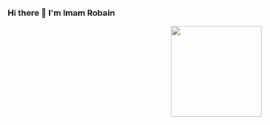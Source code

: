 ### Hi there 👋 I'm Imam Robain

<!--
**ImamRobain/ImamRobain** is a ✨ _special_ ✨ repository because its `README.md` (this file) appears on your GitHub profile.

Here are some ideas to get you started:

- 🔭 I’m currently working on ...
- 🌱 I’m currently learning ...
- 👯 I’m looking to collaborate on ...
- 🤔 I’m looking for help with ...
- 💬 Ask me about ...
- 📫 How to reach me: ...
- 😄 Pronouns: ...
- ⚡ Fun fact: ...
-->

<p align="right">
<!-- <a href="https://github.com/ImamRobain">
  <img height="180em" src="https://github-readme-stats-eight-theta.vercel.app/api?username=ImamRobain&show_icons=true&theme=algolia&include_all_commits=true&count_private=true"/> -->
  <img height="180em" src="https://github-readme-stats-eight-theta.vercel.app/api/top-langs/?username=ImamRobain&layout=compact&langs_count=8&theme=algolia"/>
</a>
</p>

